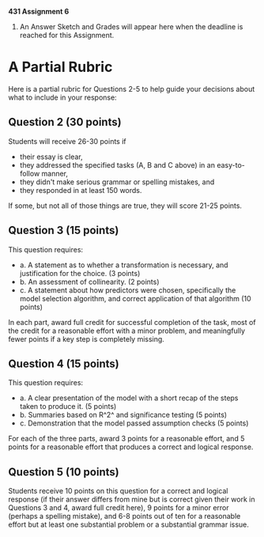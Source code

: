 **431 Assignment 6**

1. An Answer Sketch and Grades will appear here when the deadline is reached for this Assignment.

# A Partial Rubric

Here is a partial rubric for Questions 2-5 to help guide your decisions about what to include in your response:

## Question 2 (30 points)

Students will receive 26-30 points if
- their essay is clear, 
- they addressed the specified tasks (A, B and C above) in an easy-to-follow manner, 
- they didn't make serious grammar or spelling mistakes, and 
- they responded in at least 150 words. 

If some, but not all of those things are true, they will score 21-25 points.

## Question 3 (15 points)

This question requires:
- a. A statement as to whether a transformation is necessary, and justification for the choice. (3 points)
- b. An assessment of collinearity. (2 points)
- c. A statement about how predictors were chosen, specifically the model selection algorithm, and correct application of that algorithm (10 points)

In each part, award full credit for successful completion of the task, most of the credit for a reasonable effort with a minor problem, and meaningfully fewer points if a key step is completely missing.

## Question 4 (15 points)

This question requires:
- a. A clear presentation of the model with a short recap of the steps taken to produce it. (5 points)
- b. Summaries based on R^2^ and significance testing (5 points)
- c. Demonstration that the model passed assumption checks (5 points)

For each of the three parts, award 3 points for a reasonable effort, and 5 points for a reasonable effort that produces a correct and logical response.

## Question 5 (10 points)

Students receive 10 points on this question for a correct and logical response (if their answer differs from mine but is correct given their work in Questions 3 and 4, award full credit here), 9 points for a minor error (perhaps a spelling mistake), and 6-8 points out of ten for a reasonable effort but at least one substantial problem or a substantial grammar issue.
